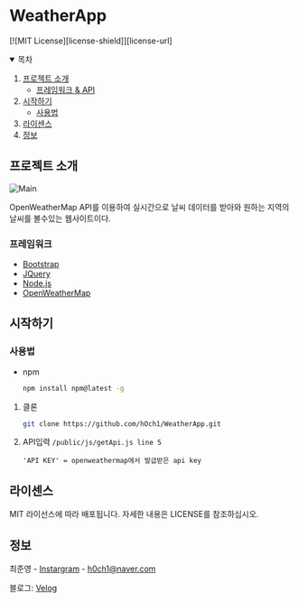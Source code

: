 # WeatherApp


[![MIT License][license-shield]][license-url]


<!-- PROJECT LOGO -->

<!-- TABLE OF CONTENTS -->
<details open="open">
  <summary>목차</summary>
  <ol>
    <li>
      <a href="#프로젝트 소개">프로젝트 소개</a>
      <ul>
        <li><a href="#프레임워크">프레임워크 & API</a></li>
      </ul>
    </li>
    <li>
      <a href="#getting-started">시작하기</a>
      <ul>
        <li><a href="#prerequisites">사용법</a></li>
      </ul>
    </li>
    <li><a href="#license">라이센스</a></li>
    <li><a href="#contact">정보</a></li>
  </ol>
</details>



<!-- ABOUT THE PROJECT -->
## 프로젝트 소개

![Main](https://user-images.githubusercontent.com/49400239/133795496-f0b58b2e-c583-4e47-a785-9d6633319daa.png)

OpenWeatherMap API를 이용하여 실시간으로 날씨 데이터를 받아와 원하는 지역의 날씨를 볼수있는 웹사이트이다.



### 프레임워크

* [Bootstrap](https://getbootstrap.com)
* [JQuery](https://jquery.com)
* [Node.js](https://nodejs.org/)
* [OpenWeatherMap](https://openweathermap.org/)



<!-- GETTING STARTED -->
## 시작하기

### 사용법

* npm
  ```sh
  npm install npm@latest -g
  ```
1. 클론
   ```sh
   git clone https://github.com/hOch1/WeatherApp.git
   ```

2. API입력 `/public/js/getApi.js line 5`
   ```JS
   'API KEY' = openweathermap에서 발급받은 api key
   ```


<!-- LICENSE -->
## 라이센스

MIT 라이선스에 따라 배포됩니다. 자세한 내용은 LICENSE를 참조하십시오.



<!-- CONTACT -->
## 정보

최준영 - [Instargram](https://www.instagram.com/01_jy_official/) - h0ch1@naver.com

블로그: [Velog](https://velog.io/@h0ch1)

